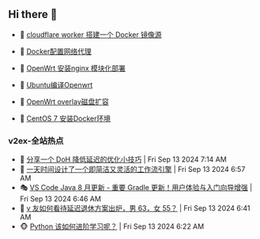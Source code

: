 ## Hi there 👋

<!--
**dkyg666/dkyg666** is a ✨ _special_ ✨ repository because its `README.md` (this file) appears on your GitHub profile.

Here are some ideas to get you started:

- 🔭 I’m currently working on ...
- 🌱 I’m currently learning ...
- 👯 I’m looking to collaborate on ...
- 🤔 I’m looking for help with ...
- 💬 Ask me about ...
- 📫 How to reach me: ...
- 😄 Pronouns: ...
- ⚡ Fun fact: ...
-->

<!-- BLOG-POST-LIST:START -->
- 🦩 [cloudflare worker 搭建一个 Docker 镜像源](http://blog.1996099.xyz/archives/cloudflare-worker-da-jian-yi-ge-docker-jing-xiang-zhan) 

- 🚦 [Docker配置网络代理](http://blog.1996099.xyz/archives/dockerpei-zhi-wang-luo-dai-li) 

- 🫶 [OpenWrt 安装nginx 模块化部署](http://blog.1996099.xyz/archives/openwrt-an-zhuang-nginx-mo-kuai-hua-bu-shu) 

- 🦄 [Ubuntu编译Openwrt](http://blog.1996099.xyz/archives/ubuntuzi-bian-yi-openwrt) 

- 🐻 [OpenWrt overlay磁盘扩容](http://blog.1996099.xyz/archives/openwrt-overlay) 

- 🤖 [CentOS 7 安装Docker环境](http://blog.1996099.xyz/archives/centos-docker) 
<!-- BLOG-POST-LIST:END -->

### v2ex-全站热点
<!-- v2ex:START -->
- 🥸 [分享一个 DoH 降低延迟的优化小技巧](https://www.v2ex.com/t/1072659#reply0) | Fri Sep 13 2024 7:14 AM
- 🤗 [一天时间设计了一个即简洁又灵活的工作流引擎](https://www.v2ex.com/t/1072653#reply2) | Fri Sep 13 2024 6:57 AM
- 🎭 [VS Code Java 8 月更新 - 重要 Gradle 更新！用户体验与入门向导增强](https://www.v2ex.com/t/1072646#reply0) | Fri Sep 13 2024 6:46 AM
- 🥷 [v 友如何看待延迟退休方案出炉，男 63，女 55？](https://www.v2ex.com/t/1072645#reply45) | Fri Sep 13 2024 6:41 AM
- 🐵 [Python 该如何进阶学习呢？](https://www.v2ex.com/t/1072634#reply6) | Fri Sep 13 2024 6:22 AM<!-- v2ex:END -->

